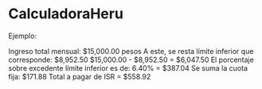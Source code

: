 # CalculadoraHeru


Ejemplo: 

Ingreso total mensual: $15,000.00 pesos
A este, se resta límite inferior que corresponde: $8,952.50
$15,000.00 - $8,952.50 = $6,047.50
El porcentaje sobre excedente límite inferior es de: 6.40% = $387.04
Se suma la cuota fija: $171.88
Total a pagar de ISR = $558.92